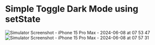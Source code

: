 # Simple Toggle Dark Mode using setState

![Simulator Screenshot - iPhone 15 Pro Max - 2024-06-08 at 07 53 47](https://github.com/tomasbaran/toggle_dark_mode/assets/25743901/fa3ed649-1108-42b4-93db-ce35c3a1af5b) ![Simulator Screenshot - iPhone 15 Pro Max - 2024-06-08 at 07 57 31](https://github.com/tomasbaran/toggle_dark_mode/assets/25743901/cee100c4-0065-4095-b75c-da7d308e699c) 
